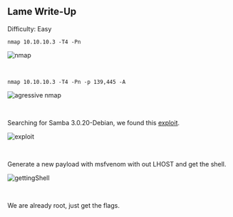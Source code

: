 ## Lame Write-Up

Difficulty: Easy

```
nmap 10.10.10.3 -T4 -Pn
```

![nmap](https://user-images.githubusercontent.com/58514930/218098192-b078b6be-11ba-4c8a-83fd-db954bea751e.png)

<br>

```
nmap 10.10.10.3 -T4 -Pn -p 139,445 -A
```

![agressive nmap](https://user-images.githubusercontent.com/58514930/218098663-48af2afe-9427-4080-86da-eb19c5ee31be.png)

<br>

Searching for Samba 3.0.20-Debian, we found this [exploit](https://github.com/amdsyad/exploit-smb-3.0.20/blob/master/exploit-smb-3.0.20.py).

![exploit](https://user-images.githubusercontent.com/58514930/218098982-3eef727f-c1ba-4790-84bd-758fed3e847f.png)

<br>

Generate a new payload with msfvenom with out LHOST and get the shell.

![gettingShell](https://user-images.githubusercontent.com/58514930/218099355-b99c0f81-2a25-494b-af28-ca4a80f6e147.png)

<br>

We are already root, just get the flags.

